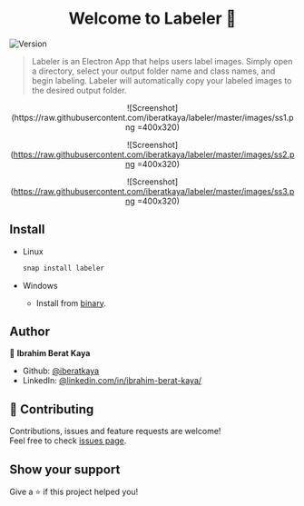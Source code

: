 <h1 align="center">Welcome to Labeler 👋</h1>
<p>
  <img alt="Version" src="https://img.shields.io/badge/version-1.0.3-blue.svg?cacheSeconds=2592000" />
</p>

> Labeler is an Electron App that helps users label images. Simply open a directory, select your output folder name and class names, and begin labeling. Labeler will automatically copy your labeled images to the desired output folder.

<center>
![Screenshot](https://raw.githubusercontent.com/iberatkaya/labeler/master/images/ss1.png =400x320)

![Screenshot](https://raw.githubusercontent.com/iberatkaya/labeler/master/images/ss2.png =400x320)

![Screenshot](https://raw.githubusercontent.com/iberatkaya/labeler/master/images/ss3.png =400x320)
</center>

## Install

* Linux
	```sh
	snap install labeler
	```

* Windows

  * Install from <a href="https://raw.githubusercontent.com/iberatkaya/labeler/master/releases/windows/Labeler%20Setup%201.0.3.exe">binary</a>.

## Author

👤 **Ibrahim Berat Kaya**

* Github: [@iberatkaya](https://github.com/iberatkaya)
* LinkedIn: [@linkedin.com/in/ibrahim-berat-kaya/](https://linkedin.com/in/ibrahim-berat-kaya)

## 🤝 Contributing

Contributions, issues and feature requests are welcome!<br />Feel free to check [issues page](https://github.com/iberatkaya/labeler/issues). 

## Show your support

Give a ⭐️ if this project helped you!
